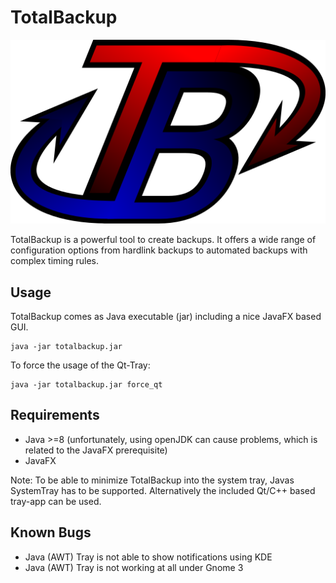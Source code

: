  # TotalBackup

 ![](./src/de/andyfleig/totalbackup/resources/TB_logo.png)

TotalBackup is a powerful tool to create backups. It offers a wide range of configuration options from hardlink backups to automated backups with complex timing rules.


## Usage
TotalBackup comes as Java executable (jar) including a nice JavaFX based GUI.
```
java -jar totalbackup.jar
```

To force the usage of the Qt-Tray:
```
java -jar totalbackup.jar force_qt
```

## Requirements
- Java >=8 (unfortunately, using openJDK can cause problems, which is related to the JavaFX prerequisite)
- JavaFX

Note: To be able to minimize TotalBackup into the system tray, Javas SystemTray has to be supported. Alternatively the included Qt/C++ based tray-app can be used.

## Known Bugs
- Java (AWT) Tray is not able to show notifications using KDE
- Java (AWT) Tray is not working at all under Gnome 3
